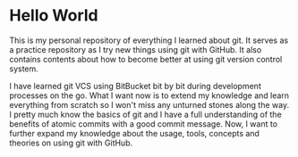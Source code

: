 # Hello World

This is my personal repository of everything I learned about git. It serves as a practice repository as I try new things using git with GitHub. It also contains contents about how to become better at using git version control system.

I have learned git VCS using BitBucket bit by bit during development processes on the go. What I want now is to extend my knowledge and learn everything from scratch so I won't miss any unturned stones along the way. I pretty much know the basics of git and I have a full understanding of the benefits of atomic commits with a good commit message. Now, I want to further expand my knowledge about the usage, tools, concepts and theories on using git with GitHub.
